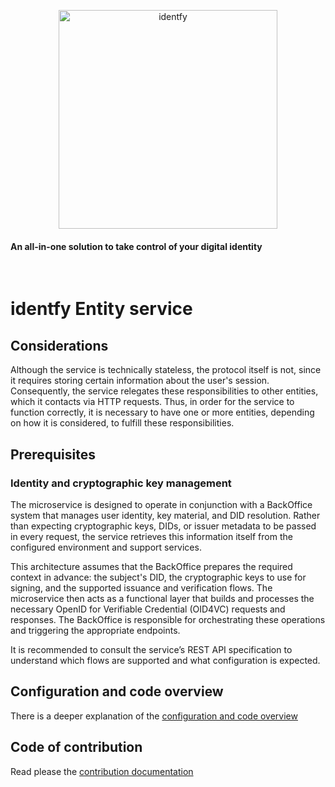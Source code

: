<p align="center">
    <picture>
      <source media="(prefers-color-scheme: dark)" srcset="./img/identfy-logo-dark.svg">
      <source media="(prefers-color-scheme: light)" srcset="./img/identfy-logo-light.svg">
      <img alt="identfy" src="./img/identfy.png" width="350" style="max-width: 100%;">
    </picture>
</p>

<p align="center">
  <h4>
    An all-in-one solution to take control of your digital identity
  </h4>
</p>

<br/>

#  identfy Entity service

## Considerations

Although the service is technically stateless, the protocol itself is not, since it requires storing certain information about the user's session. Consequently, the service relegates these responsibilities to other entities, which it contacts via HTTP requests. Thus, in order for the service to function correctly, it is necessary to have one or more entities, depending on how it is considered, to fulfill these responsibilities.


## Prerequisites

### Identity and cryptographic key management

The microservice is designed to operate in conjunction with a BackOffice system that manages user identity, key material, and DID resolution. Rather than expecting cryptographic keys, DIDs, or issuer metadata to be passed in every request, the service retrieves this information itself from the configured environment and support services.

This architecture assumes that the BackOffice prepares the required context in advance: the subject's DID, the cryptographic keys to use for signing, and the supported issuance and verification flows. The microservice then acts as a functional layer that builds and processes the necessary OpenID for Verifiable Credential (OID4VC) requests and responses. The BackOffice is responsible for orchestrating these operations and triggering the appropriate endpoints.

It is recommended to consult the service’s REST API specification to understand which flows are supported and what configuration is expected.


## Configuration and code overview

There is a deeper explanation of the [configuration and code overview](./IDENTFY_SERVICE_TECH_OVERVIEW.md)



## Code of contribution

Read please the [contribution documentation](../CONTRIBUTING.md)